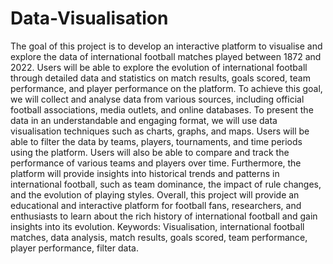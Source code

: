 # Data-Visualisation
The goal of this project is to develop an interactive platform to visualise and explore the data of international football matches played between 1872 and 2022. Users will be able to explore the evolution of international football through detailed data and statistics on match results, goals scored, team performance, and player performance on the platform. To achieve this goal, we will collect and analyse data from various sources, including official football associations, media outlets, and online databases. To present the data in an understandable and engaging format, we will use data visualisation techniques such as charts, graphs, and maps. Users will be able to filter the data by teams, players, tournaments, and time periods using the platform. Users will also be able to compare and track the performance of various teams and players over time. Furthermore, the platform will provide insights into historical trends and patterns in international football, such as team dominance, the impact of rule changes, and the evolution of playing styles. 
Overall, this project will provide an educational and interactive platform for football fans, researchers, and enthusiasts to learn about the rich history of international football and gain insights into its evolution.
Keywords: Visualisation, international football matches, data analysis, match results, goals scored, team performance, player performance, filter data.
